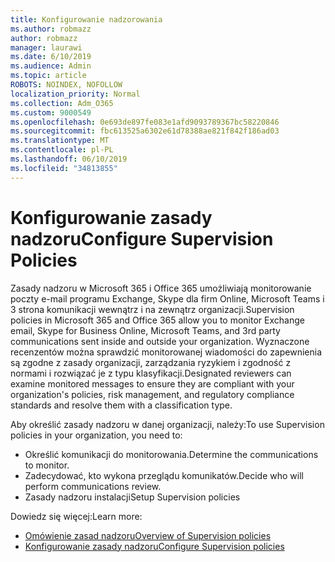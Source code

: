 ```yaml
---
title: Konfigurowanie nadzorowania
ms.author: robmazz
author: robmazz
manager: laurawi
ms.date: 6/10/2019
ms.audience: Admin
ms.topic: article
ROBOTS: NOINDEX, NOFOLLOW
localization_priority: Normal
ms.collection: Adm_O365
ms.custom: 9000549
ms.openlocfilehash: 0e693de897fe083e1afd9093789367bc58220846
ms.sourcegitcommit: fbc613525a6302e61d78388ae821f842f186ad03
ms.translationtype: MT
ms.contentlocale: pl-PL
ms.lasthandoff: 06/10/2019
ms.locfileid: "34813855"
---
```

# <a name="configure-supervision-policies"></a><span data-ttu-id="7a262-102">Konfigurowanie zasady nadzoru</span><span class="sxs-lookup"><span data-stu-id="7a262-102">Configure Supervision Policies</span></span>

<span data-ttu-id="7a262-103">Zasady nadzoru w Microsoft 365 i Office 365 umożliwiają monitorowanie poczty e-mail programu Exchange, Skype dla firm Online, Microsoft Teams i 3 strona komunikacji wewnątrz i na zewnątrz organizacji.</span><span class="sxs-lookup"><span data-stu-id="7a262-103">Supervision policies in Microsoft 365 and Office 365 allow you to monitor Exchange email, Skype for Business Online, Microsoft Teams, and 3rd party communications sent inside and outside your organization.</span></span> <span data-ttu-id="7a262-104">Wyznaczone recenzentów można sprawdzić monitorowanej wiadomości do zapewnienia są zgodne z zasady organizacji, zarządzania ryzykiem i zgodność z normami i rozwiązać je z typu klasyfikacji.</span><span class="sxs-lookup"><span data-stu-id="7a262-104">Designated reviewers can examine monitored messages to ensure they are compliant with your organization's policies, risk management, and regulatory compliance standards and resolve them with a classification type.</span></span>

<span data-ttu-id="7a262-105">Aby określić zasady nadzoru w danej organizacji, należy:</span><span class="sxs-lookup"><span data-stu-id="7a262-105">To use Supervision policies in your organization, you need to:</span></span>

- <span data-ttu-id="7a262-106">Określić komunikacji do monitorowania.</span><span class="sxs-lookup"><span data-stu-id="7a262-106">Determine the communications to monitor.</span></span>
- <span data-ttu-id="7a262-107">Zadecydować, kto wykona przeglądu komunikatów.</span><span class="sxs-lookup"><span data-stu-id="7a262-107">Decide who will perform communications review.</span></span>
- <span data-ttu-id="7a262-108">Zasady nadzoru instalacji</span><span class="sxs-lookup"><span data-stu-id="7a262-108">Setup Supervision policies</span></span>

<span data-ttu-id="7a262-109">Dowiedz się więcej:</span><span class="sxs-lookup"><span data-stu-id="7a262-109">Learn more:</span></span>

- [<span data-ttu-id="7a262-110">Omówienie zasad nadzoru</span><span class="sxs-lookup"><span data-stu-id="7a262-110">Overview of Supervision policies</span></span>](https://docs.microsoft.com/office365/securitycompliance/supervision-policies)
- [<span data-ttu-id="7a262-111">Konfigurowanie zasady nadzoru</span><span class="sxs-lookup"><span data-stu-id="7a262-111">Configure Supervision policies</span></span>](https://docs.microsoft.com/office365/securitycompliance/configure-supervision-policies)

